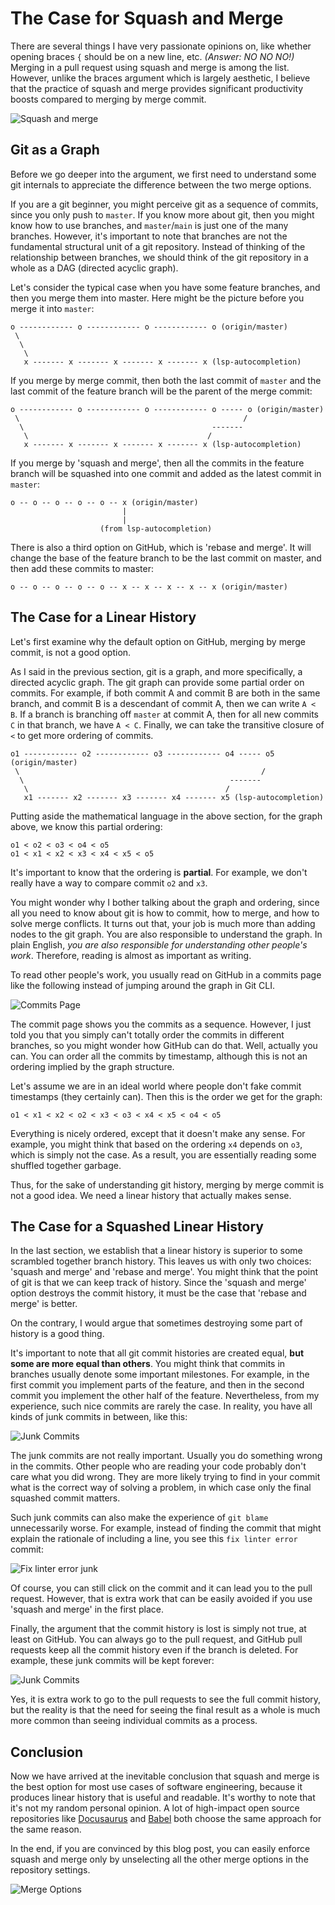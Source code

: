# The Case for Squash and Merge

There are several things I have very passionate opinions on, like whether opening braces `{` should
be on a new line, etc. _(Answer: NO NO NO!)_ Merging in a pull request using squash and merge is
among the list. However, unlike the braces argument which is largely aesthetic, I believe that the
practice of squash and merge provides significant productivity boosts compared to merging by merge
commit.

![Squash and merge](/img/2021-02-16-squash-and-merge/squash.png)

<!--truncate-->

## Git as a Graph

Before we go deeper into the argument, we first need to understand some git internals to appreciate
the difference between the two merge options.

If you are a git beginner, you might perceive git as a sequence of commits, since you only push to
`master`. If you know more about git, then you might know how to use branches, and `master`/`main`
is just one of the many branches. However, it's important to note that branches are not the
fundamental structural unit of a git repository. Instead of thinking of the relationship between
branches, we should think of the git repository in a whole as a DAG (directed acyclic graph).

Let's consider the typical case when you have some feature branches, and then you merge them into
master. Here might be the picture before you merge it into `master`:

```text
o ------------ o ------------ o ------------ o (origin/master)
 \
  \
   \
   x ------- x ------- x ------- x ------- x (lsp-autocompletion)
```

If you merge by merge commit, then both the last commit of `master` and the last commit of the
feature branch will be the parent of the merge commit:

```text
o ------------ o ------------ o ------------ o ----- o (origin/master)
 \                                                  /
  \                                          -------
   \                                        /
   x ------- x ------- x ------- x ------- x (lsp-autocompletion)
```

If you merge by 'squash and merge', then all the commits in the feature branch will be squashed into
one commit and added as the latest commit in `master`:

```text
o -- o -- o -- o -- o -- x (origin/master)
                         |
                         |
                    (from lsp-autocompletion)
```

There is also a third option on GitHub, which is 'rebase and merge'. It will change the base of the
feature branch to be the last commit on master, and then add these commits to master:

```text
o -- o -- o -- o -- o -- x -- x -- x -- x -- x (origin/master)
```

## The Case for a Linear History

Let's first examine why the default option on GitHub, merging by merge commit, is not a good option.

As I said in the previous section, git is a graph, and more specifically, a directed acyclic graph.
The git graph can provide some partial order on commits. For example, if both commit A and commit B
are both in the same branch, and commit B is a descendant of commit A, then we can write `A < B`. If
a branch is branching off `master` at commit A, then for all new commits `C` in that branch, we have
`A < C`. Finally, we can take the transitive closure of `<` to get more ordering of commits.

```text
o1 ------------ o2 ------------ o3 ------------ o4 ----- o5 (origin/master)
 \                                                      /
  \                                              -------
   \                                            /
   x1 ------- x2 ------- x3 ------- x4 ------- x5 (lsp-autocompletion)
```

Putting aside the mathematical language in the above section, for the graph above, we know this
partial ordering:

```text
o1 < o2 < o3 < o4 < o5
o1 < x1 < x2 < x3 < x4 < x5 < o5
```

It's important to know that the ordering is **partial**. For example, we don't really have a way to
compare commit `o2` and `x3`.

You might wonder why I bother talking about the graph and ordering, since all you need to know about
git is how to commit, how to merge, and how to solve merge conflicts. It turns out that, your job is
much more than adding nodes to the git graph. You are also responsible to understand the graph. In
plain English, _you are also responsible for understanding other people's work_. Therefore, reading
is almost as important as writing.

To read other people's work, you usually read on GitHub in a commits page like the following instead
of jumping around the graph in Git CLI.

![Commits Page](/img/2021-02-16-squash-and-merge/commits-page.png)

The commit page shows you the commits as a sequence. However, I just told you that you simply can't
totally order the commits in different branches, so you might wonder how GitHub can do that. Well,
actually you can. You can order all the commits by timestamp, although this is not an ordering
implied by the graph structure.

Let's assume we are in an ideal world where people don't fake commit timestamps (they certainly
can). Then this is the order we get for the graph:

`o1 < x1 < x2 < o2 < x3 < o3 < x4 < x5 < o4 < o5`

Everything is nicely ordered, except that it doesn't make any sense. For example, you might think
that based on the ordering `x4` depends on `o3`, which is simply not the case. As a result, you are
essentially reading some shuffled together garbage.

Thus, for the sake of understanding git history, merging by merge commit is not a good idea. We need
a linear history that actually makes sense.

## The Case for a Squashed Linear History

In the last section, we establish that a linear history is superior to some scrambled together
branch history. This leaves us with only two choices: 'squash and merge' and 'rebase and merge'. You
might think that the point of git is that we can keep track of history. Since the 'squash and merge'
option destroys the commit history, it must be the case that 'rebase and merge' is better.

On the contrary, I would argue that sometimes destroying some part of history is a good thing.

It's important to note that all git commit histories are created equal, **but some are more equal
than others**. You might think that commits in branches usually denote some important milestones.
For example, in the first commit you implement parts of the feature, and then in the second commit
you implement the other half of the feature. Nevertheless, from my experience, such nice commits are
rarely the case. In reality, you have all kinds of junk commits in between, like this:

![Junk Commits](/img/2021-02-16-squash-and-merge/junk-commits.png)

The junk commits are not really important. Usually you do something wrong in the commits. Other
people who are reading your code probably don't care what you did wrong. They are more likely trying
to find in your commit what is the correct way of solving a problem, in which case only the final
squashed commit matters.

Such junk commits can also make the experience of `git blame` unnecessarily worse. For example,
instead of finding the commit that might explain the rationale of including a line, you see this
`fix linter error` commit:

![Fix linter error junk](/img/2021-02-16-squash-and-merge/fix-linter-errors-junk.png)

Of course, you can still click on the commit and it can lead you to the pull request. However, that
is extra work that can be easily avoided if you use 'squash and merge' in the first place.

Finally, the argument that the commit history is lost is simply not true, at least on GitHub. You
can always go to the pull request, and GitHub pull requests keep all the commit history even if the
branch is deleted. For example, these junk commits will be kept forever:

![Junk Commits](/img/2021-02-16-squash-and-merge/junk-commits.png)

Yes, it is extra work to go to the pull requests to see the full commit history, but the reality is
that the need for seeing the final result as a whole is much more common than seeing individual
commits as a process.

## Conclusion

Now we have arrived at the inevitable conclusion that squash and merge is the best option for most
use cases of software engineering, because it produces linear history that is useful and readable.
It's worthy to note that it's not my random personal opinion. A lot of high-impact open source
repositories like [Docusaurus](https://github.com/facebook/docusaurus/commits/master) and
[Babel](https://github.com/babel/babel/commits/main) both choose the same approach for the same
reason.

In the end, if you are convinced by this blog post, you can easily enforce squash and merge only by
unselecting all the other merge options in the repository settings.

![Merge Options](/img/2021-02-16-squash-and-merge/options.png)
